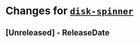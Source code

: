 # Changes for [`disk-spinner`](https://crates.io/crates/disk-spinner)

<!-- next-header -->

## [Unreleased] - ReleaseDate
